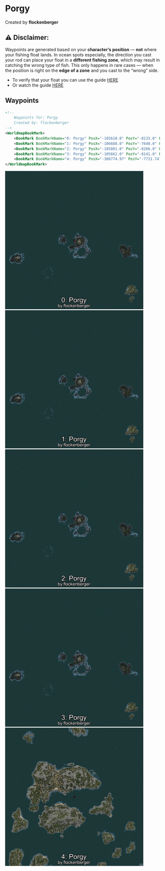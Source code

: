 # Porgy
Created by **flockenberger**

## ⚠️ Disclaimer:
Waypoints are generated based on your __**character’s position**__ — __not__ where your fishing float lands.
In ocean spots especially, the direction you cast your rod can place your float in a **different fishing zone**, which may result in catching the wrong type of fish.
This only happens in rare cases — when the position is right on the **edge of a zone** and you cast to the “wrong” side.

- To verify that your float you can use the guide [HERE](https://flockenberger.github.io/bdo-fish-position/)
- Or watch the guide [HERE](https://youtu.be/t-VXcRoNojk)

## Waypoints
```xml
<!--
    Waypoints for: Porgy
    Created by: flockenberger
-->
<WorldmapBookMark>
    <BookMark BookMarkName="0: Porgy" PosX="-105610.0" PosY="-8133.0" PosZ="628583.0" />
    <BookMark BookMarkName="1: Porgy" PosX="-106688.0" PosY="-7640.0" PosZ="630970.0" />
    <BookMark BookMarkName="2: Porgy" PosX="-105801.0" PosY="-8266.0" PosZ="628899.0" />
    <BookMark BookMarkName="3: Porgy" PosX="-105662.0" PosY="-8141.0" PosZ="628446.0" />
    <BookMark BookMarkName="4: Porgy" PosX="-308774.97" PosY="-7731.7476" PosZ="360860.0" />
</WorldmapBookMark>
```

<img src="./Porgy_0_Preview.webp" width="450"/> <img src="./Porgy_1_Preview.webp" width="450"/> <img src="./Porgy_2_Preview.webp" width="450"/> <img src="./Porgy_3_Preview.webp" width="450"/> <img src="./Porgy_4_Preview.webp" width="450"/> 